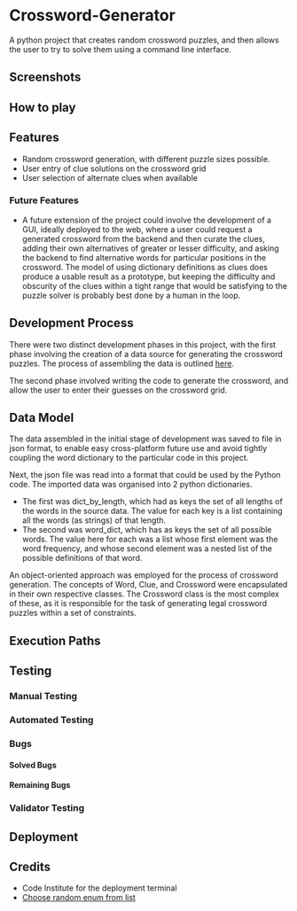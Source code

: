 # Crossword-Generator

A python project that creates random crossword puzzles, and then allows the user to try 
to solve them using a command line interface.

## Screenshots

## How to play

## Features
- Random crossword generation, with different puzzle sizes possible.
- User entry of clue solutions on the crossword grid
- User selection of alternate clues when available

### Future Features
- A future extension of the project could involve the development of a GUI, ideally deployed to the web, where a user could request a generated crossword from the backend and then curate the clues, adding their own alternatives of greater or lesser difficulty, and asking the backend to find alternative words for particular positions in the crossword. The model of using dictionary definitions as clues does produce a usable result as a prototype, but keeping the difficulty and obscurity of the clues within a tight range that would be satisfying to the puzzle solver is probably best done by a human in the loop. 

## Development Process
There were two distinct development phases in this project, with the first phase involving the creation of a data source for generating the crossword puzzles. The process of assembling the data is outlined [here](DATA_PREPARATION.md). 

The second phase involved writing the code to generate the crossword, and allow the user to enter their guesses on the crossword grid.

## Data Model

The data assembled in the initial stage of development was saved to file in json format, to enable easy cross-platform future use and avoid tightly coupling the word dictionary to the particular code in this project.

Next, the json file was read into a format that could be used by the Python code. The imported data was organised into 2 python dictionaries. 
- The first was dict_by_length, which had as keys the set of all lengths of the words in the source data. The value for each key is a list containing all the words (as strings) of that length.
- The second was word_dict, which has as keys the set of all possible words. The value here for each was a list whose first element was the word frequency, and whose second element was a nested list of the possible definitions of that word.

An object-oriented approach was employed for the process of crossword generation. The concepts of Word, Clue, and Crossword were encapsulated in their own respective classes. The Crossword class is the most complex of these, as it is responsible for the task of generating legal crossword puzzles within a set of constraints.



## Execution Paths

## Testing
### Manual Testing
### Automated Testing
### Bugs
#### Solved Bugs
#### Remaining Bugs
### Validator Testing

## Deployment

## Credits
- Code Institute for the deployment terminal
- [Choose random enum from list](https://stackoverflow.com/questions/47353555/how-to-get-random-value-of-attribute-of-enum-on-each-iteration)